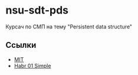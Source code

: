 # nsu-sdt-pds
Курсач по СМП на тему "Persistent data structure"

## Ссылки
* [MIT](https://www.youtube.com/playlist?list=PLUl4u3cNGP61hsJNdULdudlRL493b-XZf)
* [Habr 01 Simple](https://m.habr.com/ru/post/113585/)
